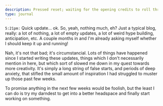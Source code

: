```yaml
---
description: Pressed reset; waiting for the opening credits to roll through.
type: journal
---
```


`5:21pm:` Quick update... ok. So, yeah, nothing much, eh? Just a typical blog, really: a lot of nothing, a lot of empty updates, a lot of weird hype building, anticipation, etc. A couple months in and I'm already asking myself whether I should keep it up and running!

Nah, it's not that bad; it's circumstancial. Lots of things have happened since I started writing these updates, things which I don't necessarily mention in here, but which sort of slowed me down in my quest towards more creativity. It's simply a long string of false starts, and periods of deep anxiety, that stifled the small amount of inspiration I had struggled to muster up those past few weeks.

To promise anything in the next few weeks would be foolish, but the least I can do is try my darndest to get into a better headspace and finally start working on something.
